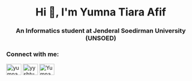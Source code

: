 <h1 align="center">Hi 👋, I'm Yumna Tiara Afif</h1>
<h3 align="center">An Informatics student at Jenderal Soedirman University (UNSOED)</h3>

<h3 align="left">Connect with me:</h3>
<p align="left">
<a href="https://linkedin.com/in/yumna tiara" target="blank"><img align="center" src="https://raw.githubusercontent.com/rahuldkjain/github-profile-readme-generator/master/src/images/icons/Social/linked-in-alt.svg" alt="yumna tiara" height="30" width="40" /></a>
<a href="https://instagram.com/yysbtu" target="blank"><img align="center" src="https://raw.githubusercontent.com/rahuldkjain/github-profile-readme-generator/master/src/images/icons/Social/instagram.svg" alt="yysbtu" height="30" width="40" /></a>
<a href="https://discord.gg/Yumna Tiara Afif" target="blank"><img align="center" src="https://raw.githubusercontent.com/rahuldkjain/github-profile-readme-generator/master/src/images/icons/Social/discord.svg" alt="Yumna Tiara Afif" height="30" width="40" /></a>
</p>
